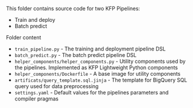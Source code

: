 This folder contains source code for two KFP Pipelines:
- Train and deploy
- Batch predict

Folder content

- `train_pipeline.py` - The training and deployment pipeline DSL
- `batch_predict.py` - The batch predict pipeline DSL
- `helper_components/helper_components.py` - Utility components used by the pipelines. Implemented as KFP Lightweight Python components
- `helper_components/Dockerfile` - A base image for utility components
- `artificats/query_template.sql.jinja` - The template for BigQuery SQL query used for data preprocessing
- `settings.yaml` - Default values for the pipelines parameters and compiler pragmas
